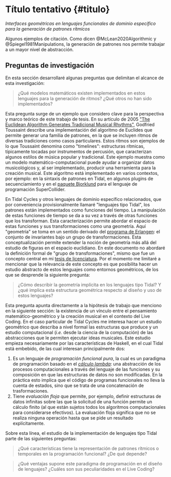 # Título tentativo {#titulo}

*Interfaces geométricas en lenguajes funcionales de dominio específico para la generación de patrones rítmicos*

Algunos ejemplos de citación. Como dicen @McLean2020Algorithmic y @Spiegel1981Manipulations, la generación de patrones nos permite trabajar a un mayor nivel de abstracción.

## Preguntas de investigación

En esta sección desarrollaré algunas preguntas que delimitan el alcance de esta investigación:

> ¿Qué modelos matemáticos existen implementados en estos lenguajes para la generación de ritmos? ¿Qué otros no han sido implementados?

Esta pregunta surge de un ejemplo que considero clave para la perspectiva y marco teórico de este trabajo de tesis. En su artículo de 2005 ["The Euclidean Algorithm Generates Tradicional Musical Rhythms"](http://cgm.cs.mcgill.ca/~godfried/publications/banff.pdf), Godfried Toussaint describe una implementación del algoritmo de Euclides que permite generar una familia de patrones, en la que se incluyen ritmos de diversas tradiciones como casos particulares. Estos ritmos son ejemplos de lo que Toussaint denomina como "timelines": estructuras rítmicas, típicamente tocadas por instrumentos de percusión, que caracterizan algunos estilos de música popular y tradicional. Este ejemplo muestra como un modelo matemático-computacional puede ayudar a organizar datos musicológicos y, al ser implementado, producir una herramienta para la creación musical. Este algoritmo está implementado en varios contextos, por ejemplo: en la sintaxis de patrones en Tidal, en algunos plugins de secuenciamiento y en el [paquete Bjorklund](https://github.com/redFrik/Bjorklund) para el lenguaje de programación SuperCollider.

En Tidal Cycles y otros lenguajes de dominio específico relacionados, que por conveniencia provisionalmente llamaré "lenguajes tipo Tidal", los patrones están  implementados como funciones del tiempo. La manipulación de estas funciones de tiempo se da a su vez a través de otras funciones que los transforman. Esta caracterización permite abordar el espacio de estas funciones y sus transformaciones como una geometría. Aquí "geometría" se toma en un sentido derivado del [programa de Erlangen](https://en.wikipedia.org/wiki/Erlangen_program): el conjunto de invariantes bajo un grupo de transformaciones. Esta conceptualización  permite extender la noción de geometría más allá del estudio de figuras en el espacio euclidiano. En este documento no abordaré la definición formal de "grupo de transformaciones", mismo que fue un concepto central en mi [tesis de licenciatura](https://repositorio.unam.mx/contenidos/ficha/328736). Por el momento me limitaré a mencionar que la relevancia de este concepto es que posibilita hacer un estudio abstracto de estos lenguajes como entornos geométricos, de los que se desprende la siguiente pregunta:

> ¿Cómo describir la geometría implícita en los lenguajes tipo Tidal? Y ¿qué implica esta estructura geométrica respecto al diseño y uso de estos lenguajes?

Esta pregunta apunta directamente a la hipótesis de trabajo que menciono en la siguiente sección: la existencia de un vínculo entre el pensamiento matemático-geométrico y la creación musical en el contexto del Live Coding. En el caso particular de Tidal Cycles me interesa hacer un estudio geométrico que describa a nivel formal las estructuras que produce y un estudio computacional (*i.e.* desde la ciencia de la computación) de las abstracciones que le permiten ejecutar ideas musicales. Este estudio empieza necesariamente por las características de Haskell, en el cual Tidal está embebido, de las cual interesan principalmente dos:


1. Es un lenguaje de *programación funcional pura*, la cual es un paradigma de programación basado en el [*cálculo lambda*](https://en.wikipedia.org/wiki/Lambda_calculus): una abstracción de los procesos computacionales a través del lenguaje de las funciones y su composición en que las estructuras de datos no son modificadas. En la práctica esto implica que el código de programas funcionales no lleva la cuenta de estados, sino que se trata de una concatenación de trasformaciones.
2. Tiene *evaluación floja* que permite, por ejemplo, definir estructuras de datos infinitas sobre las que la solicitud de una función permite un cálculo finito (al que están sujetos todos los algoritmos computacionales para considerarse efectivos). La evaluación floja significa que no se realiza ninguna operación hasta que se pide un resultado explícitamente.

Sobre esta línea, el estudio de la implementación de lenguajes tipo Tidal parte de las siguientes preguntas:

> ¿Qué características tiene la representación de patrones rítmicos o temporales en la programación funcional? ¿De qué depende?

> ¿Qué ventajas supone este paradigma de programación en el diseño de lenguajes? ¿Cuáles son sus peculiaridades en el Live Coding?


